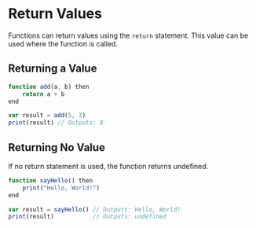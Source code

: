 # Return Values

Functions can return values using the `return` statement. This value can be used where the function is called.

## Returning a Value

```ts
function add(a, b) then
    return a + b
end

var result = add(5, 3)
print(result) // Outputs: 8
```

## Returning No Value

If no return statement is used, the function returns undefined.

```ts
function sayHello() then
    print("Hello, World!")
end

var result = sayHello() // Outputs: Hello, World!
print(result)           // Outputs: undefined
```
